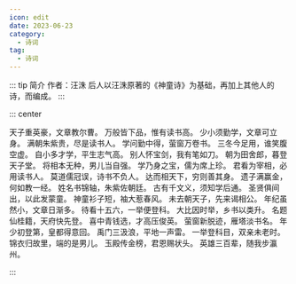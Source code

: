 ```yaml
---
icon: edit
date: 2023-06-23
category:
  - 诗词
tag:
  - 诗词
---
```


::: tip 简介
作者：汪洙
后人以汪洙原著的《神童诗》为基础，再加上其他人的诗，而编成。
:::


::: center

天子重英豪，文章教尔曹。
万般皆下品，惟有读书高。
少小须勤学，文章可立身。
满朝朱紫贵，尽是读书人。
学问勤中得，萤窗万卷书。
三冬今足用，谁笑腹空虚。
自小多才学，平生志气高。
别人怀宝剑，我有笔如刀。
朝为田舍郎，暮登天子堂。
将相本无种，男儿当自强。
学乃身之宝，儒为席上珍。
君看为宰相，必用读书人。
莫道儒冠误，诗书不负人。
达而相天下，穷则善其身。
遗子满赢金，何如教一经。
姓名书锦轴，朱紫佐朝廷。
古有千文义，须知学后通。
圣贤俱间出，以此发蒙童。
神童衫子短，袖大惹春风。
未去朝天子，先来谒相公。
年纪虽然小，文章日渐多。
待看十五六，一举便登科。
大比因时举，乡书以类升。
名题仙桂籍，天府快先登。
喜中青钱选，才高压俊英。
萤窗新脱迹，雁塔淡书名。
年少初登第，皇都得意回。
禹门三汲浪，平地一声雷。
一举登科目，双亲未老时。
锦衣归故里，端的是男儿。
玉殿传金榜，君恩赐状头。
英雄三百辈，随我步瀛州。

:::